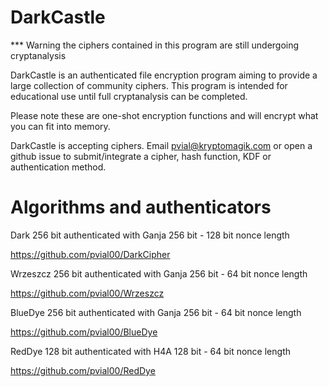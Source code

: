 # DarkCastle

*** Warning the ciphers contained in this program are still undergoing cryptanalysis

DarkCastle is an authenticated file encryption program aiming to provide a large collection of community ciphers.  This program is intended for educational use until full cryptanalysis can be completed.

Please note these are one-shot encryption functions and will encrypt what you can fit into memory.

DarkCastle is accepting ciphers.  Email pvial@kryptomagik.com or open a github issue to submit/integrate a cipher, hash function, KDF or authentication method.

# Algorithms and authenticators

Dark 256 bit authenticated with Ganja 256 bit - 128 bit nonce length

https://github.com/pvial00/DarkCipher

Wrzeszcz 256 bit authenticated with Ganja 256 bit - 64 bit nonce length

https://github.com/pvial00/Wrzeszcz

BlueDye 256 bit authenticated with Ganja 256 bit - 64 bit nonce length

https://github.com/pvial00/BlueDye

RedDye 128 bit authenticated with H4A 128 bit - 64 bit nonce length

https://github.com/pvial00/RedDye

